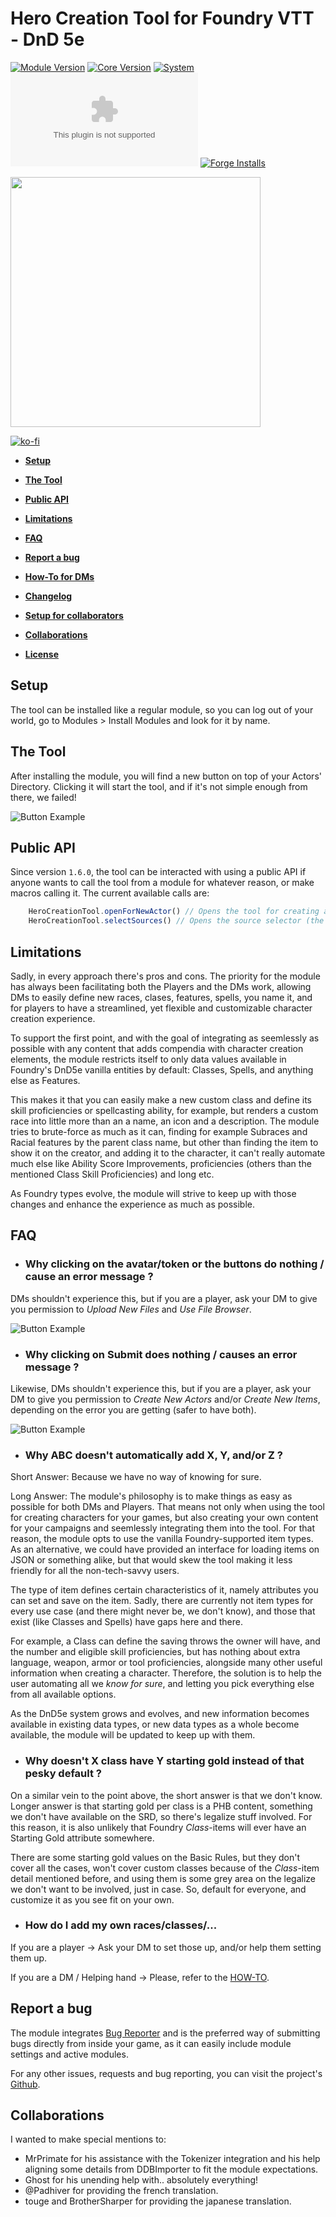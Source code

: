 # Hero Creation Tool for Foundry VTT - DnD 5e

[![Module Version](https://img.shields.io/github/v/release/HeroCreationLab/hero-creation-tool?color=blue)](#)
[![Core Version](https://img.shields.io/endpoint?url=https://foundryshields.com/version?url=https%3A%2F%2Fgithub.com%2FHeroCreationLab%2Fhero-creation-tool%2Freleases%2Fdownload%2F1.6.2%2Fmodule.json)](#)
[![System](https://img.shields.io/endpoint?url=https%3A%2F%2Ffoundryshields.com%2Fsystem%3FnameType%3Dshort%26url%3Dhttps%3A%2F%2Fgithub.com%2FHeroCreationLab%2Fhero-creation-tool%2Freleases%2Fdownload%2F1.6.2%2Fmodule.json)](#)
[![GitHub release (latest by date)](https://img.shields.io/github/downloads/HeroCreationLab/hero-creation-tool/latest/module.zip?color=purple)](#)
[![Forge Installs](https://img.shields.io/badge/dynamic/json?label=Forge%20Installs&query=package.installs&suffix=%25&url=https%3A%2F%2Fforge-vtt.com%2Fapi%2Fbazaar%2Fpackage%2Fhero-creation-tool&colorB=4aa94a)](#) 

<img src="src/assets/logo.png" width="400">

[![ko-fi](https://ko-fi.com/img/githubbutton_sm.svg)](https://ko-fi.com/N4N88281M)

* **[Setup](#setup)**

* **[The Tool](#the-tool)**

* **[Public API](#public-api)**

* **[Limitations](#limitations)**

* **[FAQ](#faq)**

* **[Report a bug](#report-a-bug)**

* **[How-To for DMs](https://github.com/HeroCreationLab/hero-creation-tool/blob/main/docs/HOW-TO.md)**

* **[Changelog](https://github.com/HeroCreationLab/hero-creation-tool/blob/main/docs/CHANGELOG.md)**

* **[Setup for collaborators](https://github.com/HeroCreationLab/hero-creation-tool/blob/main/docs/DEV-SETUP.md)**

* **[Collaborations](#collaborations)**

* **[License](https://github.com/HeroCreationLab/hero-creation-tool/blob/main/docs/LICENSE)**

## Setup

The tool can be installed like a regular module, so you can log out of your world, go to Modules > Install Modules and look for it by name.

## The Tool

After installing the module, you will find a new button on top of your Actors' Directory. Clicking it will start the tool, and if it's not simple enough from there, we failed!

![Button Example](examples/button-example.png)

## Public API

Since version `1.6.0`, the tool can be interacted with using a public API if anyone wants to call the tool from a module for whatever reason, or make macros calling it. The current available calls are:

```js
    HeroCreationTool.openForNewActor() // Opens the tool for creating a new actor
    HeroCreationTool.selectSources() // Opens the source selector (the same can also be accessed from the Module Settings)
```

## Limitations

Sadly, in every approach there's pros and cons. The priority for the module has always been facilitating both the Players and the DMs work, allowing DMs to easily define new races, clases, features, spells, you name it, and for players to have a streamlined, yet flexible and customizable character creation experience.

To support the first point, and with the goal of integrating as seemlessly as possible with any content that adds compendia with character creation elements, the module restricts itself to only data values available in Foundry's DnD5e vanilla entities by default: Classes, Spells, and anything else as Features.

This makes it that you can easily make a new custom class and define its skill proficiencies or spellcasting ability, for example, but renders a custom race into little more than an a name, an icon and a description. The module tries to brute-force as much as it can, finding for example Subraces and Racial features by the parent class name, but other than finding the item to show it on the creator, and adding it to the character, it can't really automate much else like Ability Score Improvements, proficiencies (others than the mentioned Class Skill Proficiencies) and long etc.

As Foundry types evolve, the module will strive to keep up with those changes and enhance the experience as much as possible.

## FAQ

* ### Why clicking on the avatar/token or the buttons do nothing / cause an error message  ?

DMs shouldn't experience this, but if you are a player, ask your DM to give you permission to *Upload New Files* and *Use File Browser*.

![Button Example](examples/player-permissions.png)

* ### Why clicking on Submit does nothing / causes an error message ?

Likewise, DMs shouldn't experience this, but if you are a player, ask your DM to give you permission to *Create New Actors* and/or *Create New Items*, depending on the error you are getting (safer to have both).

![Button Example](examples/create-permissions.png)

* ### Why ABC doesn't automatically add X, Y, and/or Z ?
Short Answer: Because we have no way of knowing for sure.

Long Answer: The module's philosophy is to make things as easy as possible for both DMs and Players. That means not only when using the tool for creating characters for your games, but also creating your own content for your campaigns and seemlessly integrating them into the tool. For that reason, the module opts to use the vanilla Foundry-supported item types. As an alternative, we could have provided an interface for loading items on JSON or something alike, but that would skew the tool making it less friendly for all the non-tech-savvy users.

The type of item defines certain characteristics of it, namely attributes you can set and save on the item. Sadly, there are currently not item types for every use case (and there might never be, we don't know), and those that exist (like Classes and Spells) have gaps here and there.

For example, a Class can define the saving throws the owner will have, and the number and eligible skill proficiencies, but has nothing about extra language, weapon, armor or tool proficiencies, alongside many other useful information when creating a character. Therefore, the solution is to help the user automating all we *know for sure*, and letting you pick everything else from all available options.

As the DnD5e system grows and evolves, and new information becomes available in existing data types, or new data types as a whole become available, the module will be updated to keep up with them.


* ### Why doesn't X class have Y starting gold instead of that pesky default ?
On a similar vein to the point above, the short answer is that we don't know. Longer answer is that starting gold per class is a PHB content, something we don't have available on the SRD, so there's legalize stuff involved. For this reason, it is also unlikely that Foundry *Class*-items will ever have an Starting Gold attribute somewhere.

There are some starting gold values on the Basic Rules, but they don't cover all the cases, won't cover custom classes because of the *Class*-item detail mentioned before, and using them is some grey area on the legalize we don't want to be involved, just in case. So, default for everyone, and customize it as you see fit on your own.


* ### How do I add my own races/classes/...
If you are a player -> Ask your DM to set those up, and/or help them setting them up.

If you are a DM / Helping hand -> Please, refer to the [HOW-TO](https://github.com/HeroCreationLab/hero-creation-tool/blob/main/docs/HOW-TO.md).

## Report a bug

The module integrates [Bug Reporter](https://foundryvtt.com/packages/bug-reporter) and is the preferred way of submitting bugs directly from inside your game, as it can easily include module settings and active modules.

For any other issues, requests and bug reporting, you can visit the project's [Github](https://github.com/HeroCreationLab/hero-creation-tool/issues).

## Collaborations

I wanted to make special mentions to:

* MrPrimate for his assistance with the Tokenizer integration and his help aligning some details from DDBImporter to fit the module expectations.
* Ghost for his unending help with.. absolutely everything!
* @Padhiver for providing the french translation.
* touge and BrotherSharper for providing the japanese translation.